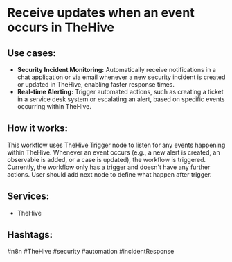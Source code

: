 # Receive updates when an event occurs in TheHive

## Use cases:

*   **Security Incident Monitoring:** Automatically receive notifications in a chat application or via email whenever a new security incident is created or updated in TheHive, enabling faster response times.
*   **Real-time Alerting:** Trigger automated actions, such as creating a ticket in a service desk system or escalating an alert, based on specific events occurring within TheHive.

## How it works:

This workflow uses TheHive Trigger node to listen for any events happening within TheHive. Whenever an event occurs (e.g., a new alert is created, an observable is added, or a case is updated), the workflow is triggered. Currently, the workflow only has a trigger and doesn't have any further actions. User should add next node to define what happen after trigger.

## Services:

*   TheHive

## Hashtags:

#n8n #TheHive #security #automation #incidentResponse
